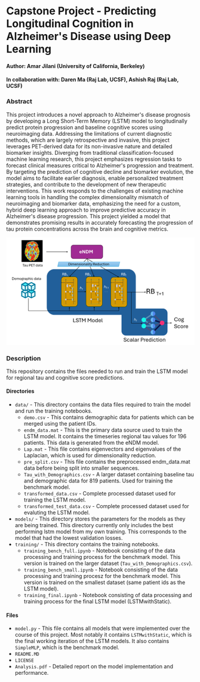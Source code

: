 # Capstone Project - Predicting Longitudinal Cognition in Alzheimer's Disease using Deep Learning 
#### Author: Amar Jilani (University of California, Berkeley)
#### In collaboration with: Daren Ma (Raj Lab, UCSF), Ashish Raj (Raj Lab, UCSF)

### Abstract 

This project introduces a novel approach to Alzheimer's disease prognosis by developing a Long Short-Term Memory (LSTM) model to longitudinally predict protein progression and baseline cognitive scores using neuroimaging data. Addressing the limitations of current diagnostic methods, which are largely retrospective and invasive, this project leverages PET-derived data for its non-invasive nature and detailed biomarker insights. Diverging from traditional classification-focused machine learning research, this project emphasizes regression tasks to forecast clinical measures critical to Alzheimer's progression and treatment. By targeting the prediction of cognitive decline and biomarker evolution, the model aims to facilitate earlier diagnosis, enable personalized treatment strategies, and contribute to the development of new therapeutic interventions. This work responds to the challenges of existing machine learning tools in handling the complex dimensionality mismatch of neuroimaging and biomarker data, emphasizing the need for a custom, hybrid deep learning approach to improve predictive accuracy in Alzheimer's disease progression. This project yielded a model that demonstrates promising results in accurately forecasting the progression of tau protein concentrations across the brain and cognitive metrics.

![Model Diagram](img/model.png)


### Description 
This repository contains the files needed to run and train the LSTM model for regional tau and cognitive score predictions.

#### Directories 
- `data/` - This directory contains the data files required to train the model and run the training notebooks. 
  - `demo.csv` - This contains demographic data for patients which can be merged using the patient IDs. 
  - `endm_data.mat` - This is the primary data source used to train the LSTM model. It contains the timeseries regional tau values for 196 patients. This data is generated from the eNDM model. 
  - `Lap.mat` - This file contains eigenvectors and eigenvalues of the Laplacian, which is used for dimensionality reduction. 
  - `pre_split.csv` - This file contains the preprocessed endm_data.mat data before being split into smaller sequences.
  - `Tau_with_Demographics.csv` - A larger dataset containing baseline tau and demographic data for 819 patients. Used for training the benchmark model. 
  - `transformed_data.csv` - Complete processed dataset used for training the LSTM model.
  - `transformed_test_data.csv` - Complete processed dataset used for evaluting the LSTM model. 
- `models/` - This directory stores the parameters for the models as they are being trained. This directory currently only includes the best performing lstm model from my own training. This corresponds to the model that had the lowest validation losses. 
- `training/` - This directory contains the training notebooks. 
  - `training_bench_full.ipynb` - Notebook consisting of the data processing and training process for the benchmark model. This version is trained on the larger dataset (`Tau_with_Demographics.csv`).
  - `training_bench_small.ipynb` - Notebook consisting of the data processing and training procesz for the benchmark model. This version is trained on the smallest dataset (same patient ids as the LSTM model). 
  - `training_final.ipynb` - Notebook consisting of data processing and training process for the final LSTM model (LSTMwithStatic). 

#### Files
- `model.py` - This file contains all models that were implemented over the course of this project. Most notably it contains `LSTMwithStatic`, which is the final working iteration of the LSTM models. It also contains `SimpleMLP`, which is the benchmark model. 
- `README.MD` 
- `LICENSE`
- `Analysis.pdf` - Detailed report on the model implementation and performance. 
